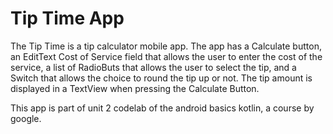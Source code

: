 # Tip Time App

The Tip Time is a tip calculator mobile app. The app has a Calculate button, an EditText Cost of Service field that allows the user to enter the cost of the service, a list of RadioButs that allows the user to select the tip, and a Switch that allows the choice to round the tip up or not. The tip amount is displayed in a TextView when pressing the Calculate Button.

This app is part of unit 2 codelab of the android basics kotlin, a course by google.
